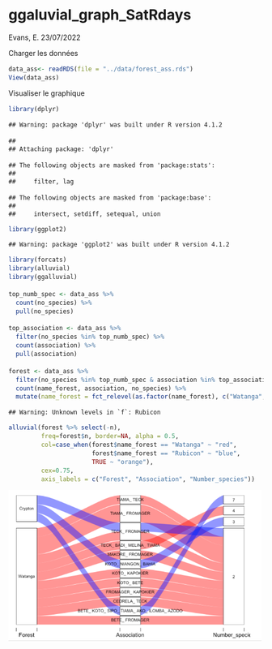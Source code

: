 ggaluvial\_graph\_SatRdays
================
Evans, E.
23/07/2022

Charger les données

``` r
data_ass<- readRDS(file = "../data/forest_ass.rds")
View(data_ass)
```

Visualiser le graphique

``` r
library(dplyr)
```

    ## Warning: package 'dplyr' was built under R version 4.1.2

    ## 
    ## Attaching package: 'dplyr'

    ## The following objects are masked from 'package:stats':
    ## 
    ##     filter, lag

    ## The following objects are masked from 'package:base':
    ## 
    ##     intersect, setdiff, setequal, union

``` r
library(ggplot2)
```

    ## Warning: package 'ggplot2' was built under R version 4.1.2

``` r
library(forcats)
library(alluvial)
library(ggalluvial)

top_numb_spec <- data_ass %>% 
  count(no_species) %>% 
  pull(no_species)

top_association <- data_ass %>% 
  filter(no_species %in% top_numb_spec) %>% 
  count(association) %>% 
  pull(association)

forest <- data_ass %>% 
  filter(no_species %in% top_numb_spec & association %in% top_association) %>% 
  count(name_forest, association, no_species) %>% 
  mutate(name_forest = fct_relevel(as.factor(name_forest), c("Watanga", "Rubicon")))
```

    ## Warning: Unknown levels in `f`: Rubicon

``` r
alluvial(forest %>% select(-n),
         freq=forest$n, border=NA, alpha = 0.5,
         col=case_when(forest$name_forest == "Watanga" ~ "red",
                       forest$name_forest == "Rubicon" ~ "blue",
                       TRUE ~ "orange"),
         cex=0.75,
         axis_labels = c("Forest", "Association", "Number_species"))  
```
<img src="image/alluvial_graph.png" width="500"/>

